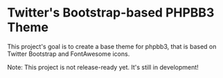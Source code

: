 Twitter's Bootstrap-based PHPBB3 Theme
======================================

This project's goal is to create a base theme for phpbb3, that is based on Twitter Bootstrap and FontAwesome icons.


Note: This project is not release-ready yet. It's still in development!